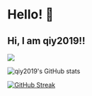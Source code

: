 # Hello! 👋

Hi, I am qiy2019!!
----
![](https://komarev.com/ghpvc/?username=qiy2019)

![qiy2019's GitHub stats](https://github-readme-stats.vercel.app/api?username=qiy2019&show_icons=true&bg_color=45,0324fc,7703fc,fc03c2,fc0303)

[![GitHub Streak](https://streak-stats.demolab.com?user=qiy2019&border_radius=15&border=DD22D7&fire=D622DD&currStreakNum=DD1BD6&sideLabels=BF22DD)](https://git.io/streak-stats)
